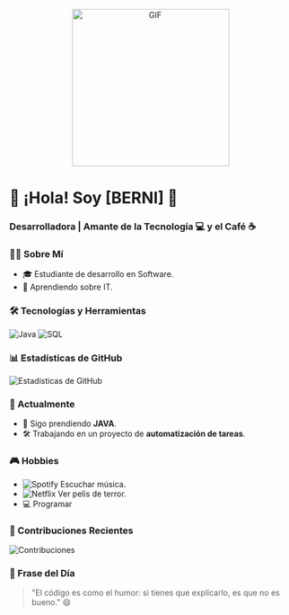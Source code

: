 <p align="center">
  <img alt="GIF" src="https://i.imgur.com/n8icGQc.gif" height="280" />
 <p/>


   # 🚀 ¡Hola! Soy [BERNI] 🚀
### Desarrolladora | Amante de la Tecnología 💻 y el Café ☕
<!-- TODO: Add last video link -->


### 👨‍💻 Sobre Mí
- 🎓 Estudiante de desarrollo en Software.
- 🌱 Aprendiendo sobre IT.


### 🛠️ Tecnologías y Herramientas
![Java](https://img.shields.io/badge/-Java-007396?style=flat-square&logo=java&logoColor=white)
![SQL](https://img.shields.io/badge/-SQL-4479A1?style=flat-square&logo=mysql&logoColor=white)

### 📊 Estadísticas de GitHub
![Estadísticas de GitHub](https://github-readme-stats.vercel.app/api?username=tuusuario&show_icons=true&theme=radical)

### 🔭 Actualmente
- 🌱 Sigo prendiendo **JAVA**.
- 🛠️ Trabajando en un proyecto de **automatización de tareas**.

### 🎮 Hobbies
- ![Spotify](https://img.shields.io/badge/-Spotify-1DB954?style=flat-square&logo=spotify&logoColor=white) Escuchar música.
- ![Netflix](https://img.shields.io/badge/-Netflix-E50914?style=flat-square&logo=netflix&logoColor=white) Ver pelis de terror.
- 💻 Programar 
  
### 🚀 Contribuciones Recientes
![Contribuciones](https://github-readme-activity-graph.vercel.app/graph?username=tuusuario&theme=github)
  
### 💬 Frase del Día
> "El código es como el humor: si tienes que explicarlo, es que no es bueno." 😄

